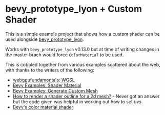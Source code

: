 # bevy_prototype_lyon + Custom Shader

This is a simple example project that shows how a custom shader can be used alongside [bevy_prototype_lyon](https://github.com/Nilirad/bevy_prototype_lyon).

Works with `bevy_prototype_lyon` v0.13.0 but at time of writing changes in the master brach would force `ColorMaterial` to be used.

This is cobbled together from various examples scattered about the web, with thanks to the writers of the following:
- [webgpufundamentals: WGSL](https://webgpufundamentals.org/webgpu/lessons/webgpu-wgsl.html)
- [Bevy Examples: Shader Material](https://bevyengine.org/examples/shaders/shader-material-2d/)
- [Bevy Examples: Generate Custom Mesh](https://bevyengine.org/examples/3d-rendering/generate-custom-mesh/)
- [How to render a shader outline for a 2d mesh?](https://github.com/bevyengine/bevy/discussions/7102) - Never got an answer but the code given was helpful in working out how to set uvs.
- [Bevy's color material shader](https://github.com/bevyengine/bevy/blob/release-0.15.3/crates/bevy_sprite/src/mesh2d/color_material.wgsl)
